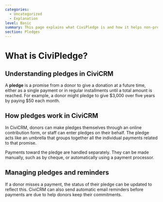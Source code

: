 ```yaml
---
categories:
  - Uncategorized
  - Explanation  
level: Basic  
summary: This page explains what CiviPledge is and how it helps non-profits manage donor commitments to give donations over time.  
section: Pledges  
---
```


# What is CiviPledge?

## Understanding pledges in CiviCRM

A **pledge** is a promise from a donor to give a donation at a future time, either as a single payment or in regular installments until a total amount is reached. For example, a donor might pledge to give $3,000 over five years by paying $50 each month.

## How pledges work in CiviCRM

In CiviCRM, donors can make pledges themselves through an online contribution form, or staff can enter pledges on their behalf. The pledge acts like an umbrella that groups together all the individual payments related to that promise.

Payments toward the pledge are handled separately. They can be made manually, such as by cheque, or automatically using a payment processor.

## Managing pledges and reminders

If a donor misses a payment, the status of their pledge can be updated to reflect this. CiviCRM can also send automatic email reminders before payments are due to help donors keep their commitments.
